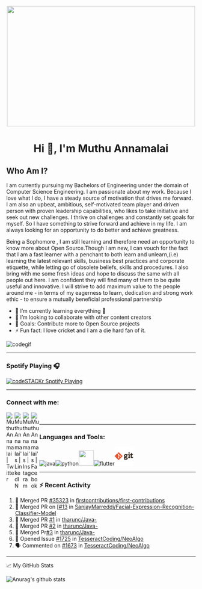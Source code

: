 <p align="center"> <img src="https://raw.githubusercontent.com/muthuannamalai12/muthuannamalai12/master/assets/hello.gif" width="500" height="320"  /> </p>
<h1 align="center">Hi 👋, I'm Muthu Annamalai</h1>
<!--
**muthuannamalai12/muthuannamalai12** is a ✨ _special_ ✨ repository because its `README.md` (this file) appears on your GitHub profile.-->

<!--
Here are some ideas to get you started:-->
<!--
- 🔭 I’m currently working on ...
- 🌱 I’m currently learning ...
- 👯 I’m looking to collaborate on ...
- 🤔 I’m looking for help with ...
- 💬 Ask me about ...
- 📫 How to reach me: ...
- 😄 Pronouns: ...
- ⚡ Fun fact: ...
-->
## Who Am I?
I am currently pursuing my Bachelors of Engineering under the domain of Computer Science Engineering. I am passionate about my work. Because I love what I do, I have a steady source of motivation that drives me forward. I am also an upbeat, ambitious, self-motivated team player and driven person with proven leadership capabilities, who likes to take initiative and seek out new challenges. I thrive on challenges and constantly set goals for myself. So I have something to strive forward and achieve in my life. I am always looking for an opportunity to do better and achieve greatness.

Being a Sophomore , I am still learning and therefore need an opportunity to know more about Open Source.Though I am new, I can vouch for the fact that I am a fast learner with a penchant to both learn and unlearn,(i.e) learning the latest relevant skills, business best practices and corporate etiquette, while letting go of obsolete beliefs, skills and procedures. I also bring with me some fresh ideas and hope to discuss the same with all people out here. I am confident they will find many of them to be quite useful and innovative. I will strive to add maximum value to the people around me - in terms of my eagerness to learn, dedication and strong work ethic - to ensure a mutually beneficial professional partnership

- 🌱 I’m currently learning everything 🤣
- 👯 I’m looking to collaborate with other content creators
- 🥅  Goals: Contribute more to Open Source projects
- ⚡ Fun fact: I love cricket and I am a die hard fan of it.

<p align="centre"> <img src="https://raw.githubusercontent.com/muthuannamalai12/muthuannamalai12/master/assets/code.gif" alt="codegif" width="500" height="320" /></p>

---

### Spotify Playing 🎧

[<img src="https://now-playing-codestackr.vercel.app/api/spotify-playing" alt="codeSTACKr Spotify Playing" width="350" />](https://open.spotify.com/user/31dbzupfn4chqh5oyocz4hhkpkj4)

---

### Connect with me:

<a href="https://twitter.com/muthuannamalai_">
  <img align="left" alt="Muthu Annamalai | Twitter" width="22px" src="https://raw.githubusercontent.com/peterthehan/peterthehan/master/assets/twitter.svg" />
</a>
<a href="https://www.linkedin.com/in/muthu-annamalai/">
  <img align="left" alt="Muthu Annamalai's | LinkedIN" width="22px" src="https://raw.githubusercontent.com/peterthehan/peterthehan/master/assets/linkedin.svg" />
</a>
<a href="https://www.instagram.com/muthuannamalai12/">
  <img align="left" alt="Muthu Annamalai's | Instagram" width="22px" src="https://www.flaticon.com/svg/static/icons/svg/174/174855.svg" />
</a>
<a href="https://www.facebook.com/muthuAnnamalai32/">
  <img align="left" alt="Muthu Annamalai's | Facebook" width="22px" src="https://www.nicepng.com/png/full/448-4482584_fb-icon-facebook-icon.png" />
</a>

<br />

---

### Languages and Tools:

<img src="https://devicons.github.io/devicon/devicon.git/icons/java/java-original.svg" alt="java" width="40" height="40"><img src="https://devicons.github.io/devicon/devicon.git/icons/python/python-original.svg" alt="python" width="40" height="40"/><img src="https://raw.githubusercontent.com/muthuannamalai12/muthuannamalai12/master/assets/c-line.svg" width="40" height="40"/><img
src="https://flutter.dev/images/catalog-widget-placeholder.png" alt="flutter" width="50" height="50"/><img src="https://github.com/devicons/devicon/blob/master/icons/git/git-original-wordmark.svg" alt="git" width="50" height="50"/>


---

### :zap: Recent Activity

<!--START_SECTION:activity-->
1. 🎉 Merged PR [#35323](https://github.com/firstcontributions/first-contributions/pull/35323) in [firstcontributions/first-contributions](https://github.com/firstcontributions/first-contributions)
2. 🎉  Merged PR on [[#13](https://github.com/SanjayMarreddi/Facial-Expression-Recognition-Classifier-Model/pull/13) in [SanjayMarreddi/Facial-Expression-Recognition-Classifier-Model](https://github.com/SanjayMarreddi/Facial-Expression-Recognition-Classifier-Model)
3. 🎉 Merged PR [#1](https:github.com/tharunc/Java-/pull/1) in [tharunc/Java-](https://github.com//tharunc/Java-)
4. 🎉 Merged PR [#2](https://github.com//tharunc/Java-/pull/2) in [tharunc/Java-](https://github.com//tharunc/Java-)
5. 🎉 Merged Pr[#3](https://github.com//tharunc/Java-/pull/3) in [tharunc/Java-](https://github.com//tharunc/Java-)
6. 💪 Opened Issue [#1725](https://github.com/TesseractCoding/NeoAlgo/issues/1725) in [TesseractCoding/NeoAlgo](https://github.com/TesseractCoding/NeoAlgo)
7. 🗣 Commented on [#1673](https://github.com/TesseractCoding/NeoAlgo/issues/1673) in [TesseractCoding/NeoAlgo](https://github.com/TesseractCoding/NeoAlgo)

<!--END_SECTION:activity-->

---


📈 My GitHub Stats

![Anurag's github stats](https://github-readme-stats.vercel.app/api?username=muthuannamalai12&theme=flag-india&show_icons=true)
  


